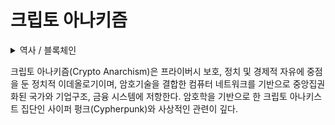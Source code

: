 # 크립토 아나키즘

<details>

<summary>역사 / 블록체인</summary>



</details>

크립토 아나키즘(Crypto Anarchism)은 프라이버시 보호, 정치 및 경제적 자유에 중점을 둔 정치적 이데올로기이며, 암호기술을 결합한 컴퓨터 네트워크를 기반으로 중앙집권화된 국가와 기업구조, 금융 시스템에 저항한다. 암호학을 기반으로 한 크립토 아나키스트 집단인 사이퍼 펑크(Cypherpunk)와 사상적인 관련이 깊다.
